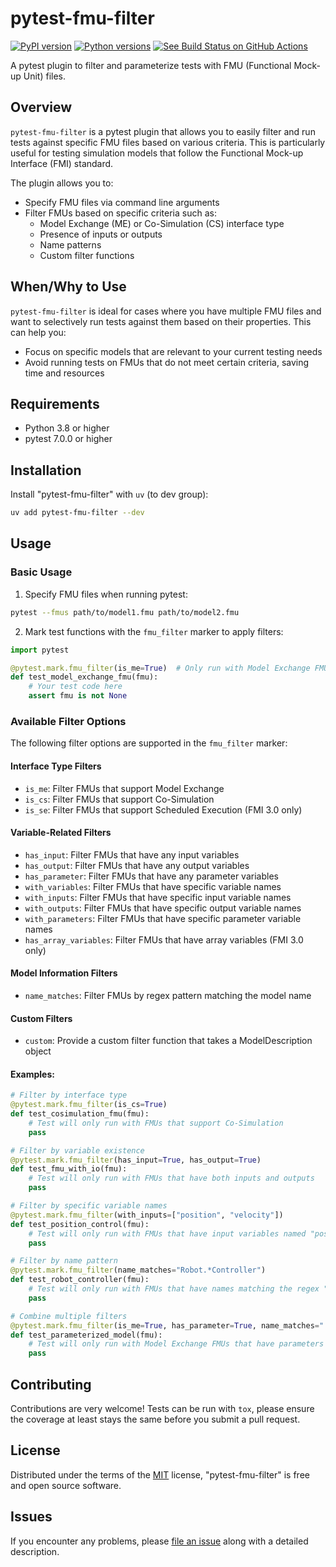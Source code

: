 # pytest-fmu-filter

[![PyPI version](https://img.shields.io/pypi/v/pytest-fmu-filter.svg)](https://pypi.org/project/pytest-fmu-filter)
[![Python versions](https://img.shields.io/pypi/pyversions/pytest-fmu-filter.svg)](https://pypi.org/project/pytest-fmu-filter)
[![See Build Status on GitHub Actions](https://github.com/ticoder00/pytest-fmu-filter/actions/workflows/main.yml/badge.svg)](https://github.com/ticoder00/pytest-fmu-filter/actions/workflows/main.yml)

A pytest plugin to filter and parameterize tests with FMU (Functional Mock-up Unit) files.

## Overview

`pytest-fmu-filter` is a pytest plugin that allows you to easily filter and run tests against specific FMU files based on various criteria. This is particularly useful for testing simulation models that follow the Functional Mock-up Interface (FMI) standard.

The plugin allows you to:
- Specify FMU files via command line arguments
- Filter FMUs based on specific criteria such as:
  - Model Exchange (ME) or Co-Simulation (CS) interface type
  - Presence of inputs or outputs
  - Name patterns
  - Custom filter functions

## When/Why to Use

`pytest-fmu-filter` is ideal for cases where you have multiple FMU files and want to selectively run tests against them based on their properties. This can help you:
- Focus on specific models that are relevant to your current testing needs
- Avoid running tests on FMUs that do not meet certain criteria, saving time and resources

## Requirements

- Python 3.8 or higher
- pytest 7.0.0 or higher

## Installation

Install "pytest-fmu-filter" with `uv` (to dev group):

```bash
uv add pytest-fmu-filter --dev
```

## Usage

### Basic Usage

1. Specify FMU files when running pytest:

```bash
pytest --fmus path/to/model1.fmu path/to/model2.fmu
```

2. Mark test functions with the `fmu_filter` marker to apply filters:

```python
import pytest

@pytest.mark.fmu_filter(is_me=True)  # Only run with Model Exchange FMUs
def test_model_exchange_fmu(fmu):
    # Your test code here
    assert fmu is not None
```

### Available Filter Options

The following filter options are supported in the `fmu_filter` marker:

#### Interface Type Filters
- `is_me`: Filter FMUs that support Model Exchange
- `is_cs`: Filter FMUs that support Co-Simulation
- `is_se`: Filter FMUs that support Scheduled Execution (FMI 3.0 only)

#### Variable-Related Filters
- `has_input`: Filter FMUs that have any input variables
- `has_output`: Filter FMUs that have any output variables
- `has_parameter`: Filter FMUs that have any parameter variables
- `with_variables`: Filter FMUs that have specific variable names
- `with_inputs`: Filter FMUs that have specific input variable names
- `with_outputs`: Filter FMUs that have specific output variable names
- `with_parameters`: Filter FMUs that have specific parameter variable names
- `has_array_variables`: Filter FMUs that have array variables (FMI 3.0 only)

#### Model Information Filters
- `name_matches`: Filter FMUs by regex pattern matching the model name

#### Custom Filters
- `custom`: Provide a custom filter function that takes a ModelDescription object

#### Examples:

```python
# Filter by interface type
@pytest.mark.fmu_filter(is_cs=True)
def test_cosimulation_fmu(fmu):
    # Test will only run with FMUs that support Co-Simulation
    pass

# Filter by variable existence
@pytest.mark.fmu_filter(has_input=True, has_output=True)
def test_fmu_with_io(fmu):
    # Test will only run with FMUs that have both inputs and outputs
    pass

# Filter by specific variable names
@pytest.mark.fmu_filter(with_inputs=["position", "velocity"])
def test_position_control(fmu):
    # Test will only run with FMUs that have input variables named "position" and "velocity"
    pass

# Filter by name pattern
@pytest.mark.fmu_filter(name_matches="Robot.*Controller")
def test_robot_controller(fmu):
    # Test will only run with FMUs that have names matching the regex "Robot.*Controller"
    pass

# Combine multiple filters
@pytest.mark.fmu_filter(is_me=True, has_parameter=True, name_matches=".*Model.*")
def test_parameterized_model(fmu):
    # Test will only run with Model Exchange FMUs that have parameters and "Model" in their name
    pass
```

## Contributing

Contributions are very welcome! Tests can be run with `tox`, please ensure the coverage at least stays the same before you submit a pull request.

## License

Distributed under the terms of the [MIT](https://opensource.org/licenses/MIT) license, "pytest-fmu-filter" is free and open source software.

## Issues

If you encounter any problems, please [file an issue](https://github.com/ticoder00/pytest-fmu-filter/issues) along with a detailed description.
